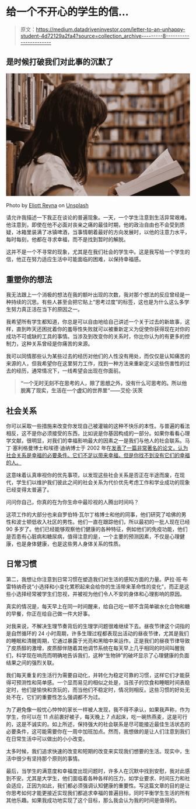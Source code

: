 # 给一个不开心的学生的信…

> 原文：<https://medium.datadriveninvestor.com/letter-to-an-unhappy-student-4d72129a2fa4?source=collection_archive---------8----------------------->

## 是时候打破我们对此事的沉默了

![](img/d7cc7393530b80b4a71ed68e5d445682.png)

Photo by [Eliott Reyna](https://unsplash.com/@eliottreyna?utm_source=medium&utm_medium=referral) on [Unsplash](https://unsplash.com?utm_source=medium&utm_medium=referral)

请允许我描述一下我正在谈论的普遍现象。一天，一个学生注意到生活异常艰难。他注意到，即使在他不必面对丧亲之痛的最佳时期，他的政治自由也不会受到质疑，冰箱里装满了冰镇啤酒，当事情朝着最好的方向发展时，以他的注意力水平，每时每刻，他都在寻求幸福，而不是找到暂时的解脱。

这并不是一个不寻常的现象，尤其是在我们社会的学生中。这是我写给一个学生的信，他正在努力适应生活中可能面临的困难，以保持幸福感。

## 重塑你的想法

我无法跟上一个消极的想法在我的额叶出现的次数，我对那个想法的反应曾经是一种持续的沉思。有些人甚至会把它贴上“思考过度”的标签，这也是为什么这么多学生努力真正活在当下的原因之一。

我希望所有学生都知道，你总是可以自由地给自己讲述一个关于过去的新故事，这样，直到昨天还困扰着你的羞辱性失败就可以被重新定义为促使你获得现在对你的成功不可或缺的工具的事情。当涉及到改变你的关系时，你比你认为的有更多的控制力，这种关系曾经是你痛苦的来源。

我可以同情那些认为某些过去的经历对他们的人性没有用处，而仅仅是认知痛苦的来源的人，但我希望你在这里努力工作，找到一种方法来重新定义这些伤害性的过去的经历，通常情况下，一线希望会出现在你面前。

> **“一个无时无刻不在思考的人，除了思想之外，没有什么可思考的。所以他脱离了现实，生活在一个虚幻的世界里”——艾伦·沃茨**

## 社会关系

你可以采取一些措施来改变你发现自己被灌输的这种不快乐的本性。与普遍的看法相反，这不是你必须接受的东西，比如说是你基因构成的一部分。如果你看看心理学文献，很明显，对我们的幸福影响最大的因素之一是我们与他人的社会联系。马丁·塞利格曼博士和埃德·迪纳博士于 2002 年在[发表了一篇非常著名的论文，认为社会关系是幸福的必要条件。它们不足以带来幸福，但是你找不到没有它们的幸福的人。](https://journals.sagepub.com/doi/abs/10.1111/1467-9280.00415)

这意味着认真审视你的优先事项，以发现这些社会关系是否正在半途而废，在现代，学生们以维护我们彼此之间的社会关系为代价优先考虑工作和学业成功的现象已经变得太普遍了。

问问你自己，你真的在为你生命中最珍视的人腾出时间吗？

这项工作的大部分也来自罗伯特·瓦尔丁格博士和他的同事，他们研究了哈佛的男性和波士顿低收入社区的男性。他们一直在跟踪他们，所以最初的一批人现在已经 90 多岁了。他们已经能够观察他们健康的各种特征，例如他们的免疫功能，他们是否患有心脏病和糖尿病，值得注意的是，一个主要的预测因素，不仅是心理健康，也是身体健康，也是这些男人身体关系的性质。

## 日常习惯

第二，我想让你注意到日常习惯在塑造我们对生活的感知方面的力量。萨拉·班·布雷特纳奇说“小选择和小变化累积起来会给你的生活带来革命性的变化”，而正是这些小选择经常被学生们忽视，并被视为他们令人不安的身体和心理影响的原因。

真实的情况是，每天早上在同一时间醒来，给自己吃一顿不含简单碳水化合物和糖的早餐，你正在给自己做一件大好事。

对我来说，不解决生理节奏背后的生理学问题很难继续下去。昼夜节律这个词指的是自然循环的 24 小时周期，许多生理过程都表现出活动的昼夜节律，尤其是我们的睡眠和清醒周期，它通过暴露于光亮和黑暗中来运作。正是我们的昼夜节律导致了皮质醇的激增，皮质醇伴随着其他调节系统在每天早上几乎相同的时间叫醒我们，科学现在响亮而明确地告诉我们，这种“生物钟”的破坏显示了心理健康的负面结果之间的强烈关联。

我们每天重复的生活行为需要自动化，并转化为稳定可靠的习惯，这样它们才能获得可预测性和简单感。一个显而易见的相似之处是，当孩子的饮食和睡眠时间表稳定时，他们是愉快和贪玩的，而当他们不稳定时，情况则相反。这些习惯的好处无处不在，它们的重要性怎么强调都不为过。

为了避免像一般忧心忡忡的家长一样被人发现，我不得不承认，如果我声称，作为学生，你可以在 11 点前裹好被子，每天晚上 7 点起床，吃一碗热燕麦，这是可行的，这是不诚实的。如上所述，保持强大的社会联系是尽可能接近最佳生活状态的必要条件，这可能需要你在一周中加班加点。然而，我想做的是让人们注意到我们在日常生活中可以做出的小小改变。

太多时候，我们追求快速的改变和短期的改变来实现我们想要的生活。现实中，生活中很少有坚持那个原则的事情。

最后，当学生的满意度和幸福度出现问题时，许多人在沉默中找到安慰，我对此感到不安。尤其是大学生，他们面临着各种各样的压力，如学业要求、时间压力和社会适应，正因为如此，我们都必须强调认知健康的重要性。写这篇文章的目的是让你思考如何才能更接近实现我们都追求幸福的普遍目标，同时平衡学生生活的所有其他乐趣。如果我成功地实现了这个目标，那么我会认为我的时间是值得的。